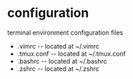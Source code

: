 # configuration

terminal environment configuration files

- .vimrc -- located at ~/.vimrc
- .tmux.conf -- located at ~/.tmux.conf
- .bashrc -- located at ~/.bashrc
- .zshrc -- located at ~/.zshrc
